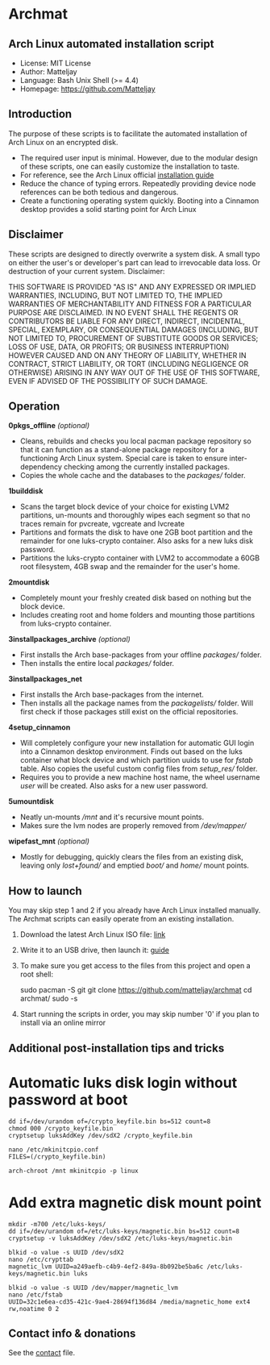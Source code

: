 # Archmat
## Arch Linux automated installation script

- License: MIT License
- Author: Matteljay
- Language: Bash Unix Shell (>= 4.4)
- Homepage: https://github.com/Matteljay


## Introduction

The purpose of these scripts is to facilitate the automated installation of Arch Linux on an encrypted disk.

- The required user input is minimal. However, due to the modular design of these scripts, one can easily customize the installation to taste.
- For reference, see the Arch Linux official [installation guide](https://wiki.archlinux.org/index.php/Installation_guide)
- Reduce the chance of typing errors. Repeatedly providing device node references can be both tedious and dangerous.
- Create a functioning operating system quickly. Booting into a Cinnamon desktop provides a solid starting point for Arch Linux


## Disclaimer

These scripts are designed to directly overwrite a system disk. A small typo on either the user's or developer's part
can lead to irrevocable data loss. Or destruction of your current system. Disclaimer:

THIS SOFTWARE IS PROVIDED "AS IS" AND ANY EXPRESSED OR IMPLIED WARRANTIES, INCLUDING, BUT NOT LIMITED TO, THE IMPLIED WARRANTIES OF MERCHANTABILITY AND FITNESS FOR A PARTICULAR PURPOSE ARE DISCLAIMED. IN NO EVENT SHALL THE REGENTS OR CONTRIBUTORS BE LIABLE FOR ANY DIRECT, INDIRECT, INCIDENTAL, SPECIAL, EXEMPLARY, OR CONSEQUENTIAL DAMAGES (INCLUDING, BUT NOT LIMITED TO, PROCUREMENT OF SUBSTITUTE GOODS OR SERVICES; LOSS OF USE, DATA, OR PROFITS; OR BUSINESS INTERRUPTION)
HOWEVER CAUSED AND ON ANY THEORY OF LIABILITY, WHETHER IN CONTRACT, STRICT LIABILITY, OR TORT (INCLUDING NEGLIGENCE OR OTHERWISE) ARISING IN ANY WAY OUT OF THE USE OF THIS SOFTWARE, EVEN IF ADVISED OF THE POSSIBILITY OF SUCH DAMAGE.


## Operation

**0pkgs_offline** *(optional)*
- Cleans, rebuilds and checks you local pacman package repository so that it can function as a stand-alone package repository for a functioning Arch Linux system.
Special care is taken to ensure inter-dependency checking among the currently installed packages.
- Copies the whole cache and the databases to the *packages/* folder.

**1builddisk**
- Scans the target block device of your choice for existing LVM2 partitions, un-mounts and thoroughly wipes each segment so that no traces remain for pvcreate, vgcreate and lvcreate
- Partitions and formats the disk to have one 2GB boot partition and the remainder for one luks-crypto container. Also asks for a new luks disk password.
- Partitions the luks-crypto container with LVM2 to accommodate a 60GB root filesystem, 4GB swap and the remainder for the user's home.

**2mountdisk**
- Completely mount your freshly created disk based on nothing but the block device.
- Includes creating root and home folders and mounting those partitions from luks-crypto container.

**3installpackages_archive** *(optional)*
- First installs the Arch base-packages from your offline *packages/* folder.
- Then installs the entire local *packages/* folder.

**3installpackages_net**
- First installs the Arch base-packages from the internet.
- Then installs all the package names from the *packagelists/* folder. Will first check if those packages still exist on the official repositories.

**4setup_cinnamon**
- Will completely configure your new installation for automatic GUI login into a Cinnamon desktop environment.
Finds out based on the luks container what block device and which partition uuids to use for *fstab* table.
Also copies the useful custom config files from *setup_res/* folder.
- Requires you to provide a new machine host name, the wheel username *user* will be created. Also asks for a new user password.

**5umountdisk**
- Neatly un-mounts */mnt* and it's recursive mount points.
- Makes sure the lvm nodes are properly removed from */dev/mapper/*

**wipefast_mnt** *(optional)*
- Mostly for debugging, quickly clears the files from an existing disk, leaving only *lost+found/* and emptied *boot/* and *home/* mount points.


## How to launch

You may skip step 1 and 2 if you already have Arch Linux installed manually. The Archmat scripts can easily operate from an existing installation.

1. Download the latest Arch Linux ISO file: [link](https://www.archlinux.org/download/)

2. Write it to an USB drive, then launch it: [guide](https://wiki.archlinux.org/index.php/USB_flash_installation_media)

3. To make sure you get access to the files from this project and open a root shell:

    sudo pacman -S git
    git clone https://github.com/matteljay/archmat
    cd archmat/
    sudo -s

4. Start running the scripts in order, you may skip number '0' if you plan to install via an online mirror


## Additional post-installation tips and tricks

# Automatic luks disk login without password at boot

    dd if=/dev/urandom of=/crypto_keyfile.bin bs=512 count=8
    chmod 000 /crypto_keyfile.bin
    cryptsetup luksAddKey /dev/sdX2 /crypto_keyfile.bin

    nano /etc/mkinitcpio.conf
    FILES=(/crypto_keyfile.bin)

    arch-chroot /mnt mkinitcpio -p linux

# Add extra magnetic disk mount point

    mkdir -m700 /etc/luks-keys/
    dd if=/dev/urandom of=/etc/luks-keys/magnetic.bin bs=512 count=8
    cryptsetup -v luksAddKey /dev/sdX2 /etc/luks-keys/magnetic.bin

    blkid -o value -s UUID /dev/sdX2
    nano /etc/crypttab
    magnetic_lvm UUID=a249aefb-c4b9-4ef2-849a-8b092be5ba6c /etc/luks-keys/magnetic.bin luks

    blkid -o value -s UUID /dev/mapper/magnetic_lvm
    nano /etc/fstab
    UUID=32c1e6ea-cd35-421c-9ae4-28694f136d84 /media/magnetic_home ext4 rw,noatime 0 2


## Contact info & donations

See the [contact](https://github.com/Matteljay/archmat/blob/master/CONTACT.md) file.


